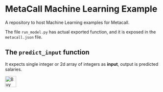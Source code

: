 # MetaCall Machine Learning Example
A repository to host Machine Learning examples for Metacall.

The file `run_model.py` has actual exported function, and it is exposed in the `metacall.json` file.

## The `predict_input` function
It expects single integer or 2d array of integers as **input**, output is predicted salaries.

<a href='https://ko-fi.com/B0B4MFVE' target='_blank'><img height='36' style='border:0px;height:36px;' src='https://az743702.vo.msecnd.net/cdn/kofi4.png?v=1' border='0' alt='Buy Me a Coffee at ko-fi.com' /></a>
